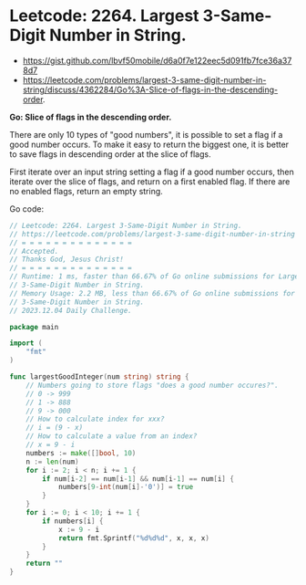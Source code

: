 # Leetcode: 2264. Largest 3-Same-Digit Number in String.

- https://gist.github.com/lbvf50mobile/d6a0f7e122eec5d091fb7fce36a378d7
- https://leetcode.com/problems/largest-3-same-digit-number-in-string/discuss/4362284/Go%3A-Slice-of-flags-in-the-descending-order.

**Go: Slice of flags in the descending order.**

There are only 10 types of "good numbers", it is possible to set a flag if a
good number occurs. To make it easy to return the biggest one, it is better to
save flags in descending order at the slice of flags.

First iterate over an input string setting a flag if a good number occurs,
then iterate over the slice of flags, and return on a first enabled flag. If
there are no enabled flags, return an empty string.


Go code:
```Go
// Leetcode: 2264. Largest 3-Same-Digit Number in String.
// https://leetcode.com/problems/largest-3-same-digit-number-in-string
// = = = = = = = = = = = = = =
// Accepted.
// Thanks God, Jesus Christ!
// = = = = = = = = = = = = = =
// Runtime: 1 ms, faster than 66.67% of Go online submissions for Largest
// 3-Same-Digit Number in String.
// Memory Usage: 2.2 MB, less than 66.67% of Go online submissions for Largest
// 3-Same-Digit Number in String.
// 2023.12.04 Daily Challenge.

package main

import (
	"fmt"
)

func largestGoodInteger(num string) string {
	// Numbers going to store flags "does a good number occures?".
	// 0 -> 999
	// 1 -> 888
	// 9 -> 000
	// How to calculate index for xxx?
	// i = (9 - x)
	// How to calculate a value from an index?
	// x = 9 - i
	numbers := make([]bool, 10)
	n := len(num)
	for i := 2; i < n; i += 1 {
		if num[i-2] == num[i-1] && num[i-1] == num[i] {
			numbers[9-int(num[i]-'0')] = true
		}
	}
	for i := 0; i < 10; i += 1 {
		if numbers[i] {
			x := 9 - i
			return fmt.Sprintf("%d%d%d", x, x, x)
		}
	}
	return ""
}
```
